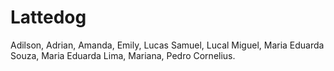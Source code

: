# Lattedog
Adilson, Adrian, Amanda, Emily, Lucas Samuel, Lucal Miguel, Maria Eduarda Souza, Maria Eduarda Lima, Mariana, Pedro Cornelius.

